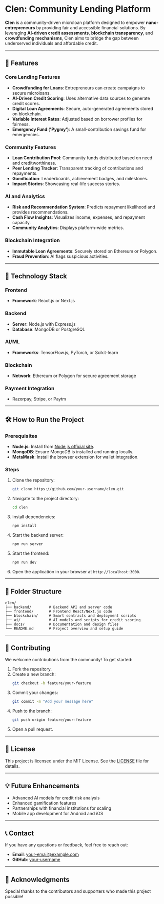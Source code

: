 # Clen: Community Lending Platform

**Clen** is a community-driven microloan platform designed to empower **nano-entrepreneurs** by providing fair and accessible financial solutions. By leveraging **AI-driven credit assessments**, **blockchain transparency**, and **crowdfunding mechanisms**, Clen aims to bridge the gap between underserved individuals and affordable credit.

---

## 🚀 **Features**

### Core Lending Features
- **Crowdfunding for Loans**: Entrepreneurs can create campaigns to secure microloans.
- **AI-Driven Credit Scoring**: Uses alternative data sources to generate credit scores.
- **Digital Loan Agreements**: Secure, auto-generated agreements stored on blockchain.
- **Variable Interest Rates**: Adjusted based on borrower profiles for fairness.
- **Emergency Fund ('Pygmy')**: A small-contribution savings fund for emergencies.

### Community Features
- **Loan Contribution Pool**: Community funds distributed based on need and creditworthiness.
- **Peer Lending Tracker**: Transparent tracking of contributions and repayments.
- **Gamification**: Leaderboards, achievement badges, and milestones.
- **Impact Stories**: Showcasing real-life success stories.

### AI and Analytics
- **Risk and Recommendation System**: Predicts repayment likelihood and provides recommendations.
- **Cash Flow Insights**: Visualizes income, expenses, and repayment capacity.
- **Community Analytics**: Displays platform-wide metrics.

### Blockchain Integration
- **Immutable Loan Agreements**: Securely stored on Ethereum or Polygon.
- **Fraud Prevention**: AI flags suspicious activities.

---

## 🌟 **Technology Stack**

### Frontend
- **Framework**: React.js or Next.js

### Backend
- **Server**: Node.js with Express.js
- **Database**: MongoDB or PostgreSQL

### AI/ML
- **Frameworks**: TensorFlow.js, PyTorch, or Scikit-learn

### Blockchain
- **Network**: Ethereum or Polygon for secure agreement storage

### Payment Integration
- Razorpay, Stripe, or Paytm

---

## 🛠️ **How to Run the Project**

### Prerequisites
- **Node.js**: Install from [Node.js official site](https://nodejs.org/).
- **MongoDB**: Ensure MongoDB is installed and running locally.
- **MetaMask**: Install the browser extension for wallet integration.

### Steps
1. Clone the repository:
   ```bash
   git clone https://github.com/your-username/clen.git
   ```
2. Navigate to the project directory:
   ```bash
   cd clen
   ```
3. Install dependencies:
   ```bash
   npm install
   ```
4. Start the backend server:
   ```bash
   npm run server
   ```
5. Start the frontend:
   ```bash
   npm run dev
   ```
6. Open the application in your browser at `http://localhost:3000`.

---

## 📂 **Folder Structure**
```
clen/
├── backend/        # Backend API and server code
├── frontend/       # Frontend React/Next.js code
├── blockchain/     # Smart contracts and deployment scripts
├── ai/             # AI models and scripts for credit scoring
├── docs/           # Documentation and design files
└── README.md       # Project overview and setup guide
```

---

## 🤝 **Contributing**
We welcome contributions from the community! To get started:
1. Fork the repository.
2. Create a new branch:
   ```bash
   git checkout -b feature/your-feature
   ```
3. Commit your changes:
   ```bash
   git commit -m "Add your message here"
   ```
4. Push to the branch:
   ```bash
   git push origin feature/your-feature
   ```
5. Open a pull request.

---

## 📜 **License**
This project is licensed under the MIT License. See the [LICENSE](LICENSE) file for details.

---

## 💡 **Future Enhancements**
- Advanced AI models for credit risk analysis
- Enhanced gamification features
- Partnerships with financial institutions for scaling
- Mobile app development for Android and iOS

---

## 📞 **Contact**
If you have any questions or feedback, feel free to reach out:
- **Email**: your-email@example.com
- **GitHub**: [your-username](https://github.com/your-username)

---

## 🎉 **Acknowledgments**
Special thanks to the contributors and supporters who made this project possible!

